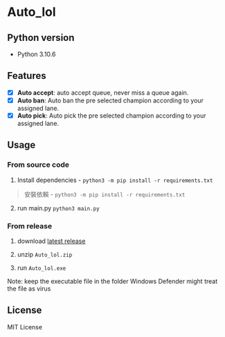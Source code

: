 # Auto_lol

## Python version
- Python 3.10.6

## Features

- [x] **Auto accept**: auto accept queue, never miss a queue again.
- [x] **Auto ban**: Auto ban the pre selected champion according to your assigned lane.
- [x] **Auto pick**: Auto pick the pre selected champion according to your assigned lane.

## Usage
### From source code
1. Install dependencies - `python3 -m pip install -r requirements.txt`

>安裝依賴 - `python3 -m pip install -r requirements.txt`

2. run main.py `python3 main.py` 

### From release
1. download [latest release](https://github.com/berniewu2/Auto_lol/releases/latest)

2. unzip `Auto_lol.zip`

3. run `Auto_lol.exe`

Note: keep the executable file in the folder
Windows Defender might treat the file as virus

## License

MIT License
